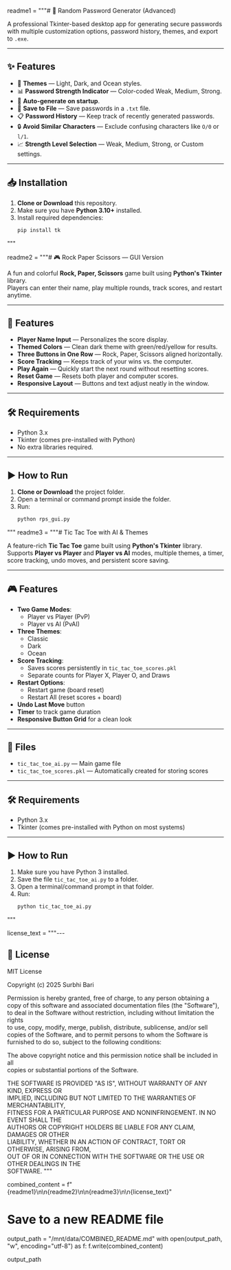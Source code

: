 readme1 = """# 🔑 Random Password Generator (Advanced)

A professional Tkinter-based desktop app for generating secure passwords with multiple customization options, password history, themes, and export to `.exe`.

---

## ✨ Features
- 🎨 **Themes** — Light, Dark, and Ocean styles.
- 📊 **Password Strength Indicator** — Color-coded Weak, Medium, Strong.
- 🔁 **Auto-generate on startup**.
- 💾 **Save to File** — Save passwords in a `.txt` file.
- 📋 **Password History** — Keep track of recently generated passwords.
- 🔒 **Avoid Similar Characters** — Exclude confusing characters like `O/0` or `l/1`.
- 📈 **Strength Level Selection** — Weak, Medium, Strong, or Custom settings.

---

## 📥 Installation
1. **Clone or Download** this repository.
2. Make sure you have **Python 3.10+** installed.
3. Install required dependencies:
   ```bash
   pip install tk
"""

readme2 = """# 🎮 Rock Paper Scissors — GUI Version

A fun and colorful **Rock, Paper, Scissors** game built using **Python's Tkinter** library.  
Players can enter their name, play multiple rounds, track scores, and restart anytime.  

---

## 📌 Features
- **Player Name Input** — Personalizes the score display.
- **Themed Colors** — Clean dark theme with green/red/yellow for results.
- **Three Buttons in One Row** — Rock, Paper, Scissors aligned horizontally.
- **Score Tracking** — Keeps track of your wins vs. the computer.
- **Play Again** — Quickly start the next round without resetting scores.
- **Reset Game** — Resets both player and computer scores.
- **Responsive Layout** — Buttons and text adjust neatly in the window.

---

## 🛠️ Requirements
- Python 3.x
- Tkinter (comes pre-installed with Python)
- No extra libraries required.

---

## ▶️ How to Run
1. **Clone or Download** the project folder.
2. Open a terminal or command prompt inside the folder.
3. Run:
   ```bash
   python rps_gui.py
"""
readme3 = """# Tic Tac Toe with AI & Themes

A feature-rich **Tic Tac Toe** game built using **Python's Tkinter** library.  
Supports **Player vs Player** and **Player vs AI** modes, multiple themes, a timer, score tracking, undo moves, and persistent score saving.

---

## 🎮 Features
- **Two Game Modes**:
  - Player vs Player (PvP)
  - Player vs AI (PvAI)
- **Three Themes**:
  - Classic
  - Dark
  - Ocean
- **Score Tracking**:
  - Saves scores persistently in `tic_tac_toe_scores.pkl`
  - Separate counts for Player X, Player O, and Draws
- **Restart Options**:
  - Restart game (board reset)
  - Restart All (reset scores + board)
- **Undo Last Move** button
- **Timer** to track game duration
- **Responsive Button Grid** for a clean look

---

## 📂 Files
- `tic_tac_toe_ai.py` — Main game file
- `tic_tac_toe_scores.pkl` — Automatically created for storing scores

---

## 🛠 Requirements
- Python 3.x
- Tkinter (comes pre-installed with Python on most systems)

---

## ▶ How to Run
1. Make sure you have Python 3 installed.
2. Save the file `tic_tac_toe_ai.py` to a folder.
3. Open a terminal/command prompt in that folder.
4. Run:
   ```bash
   python tic_tac_toe_ai.py
"""

license_text = """---

## 📄 License

MIT License

Copyright (c) 2025 Surbhi Bari

Permission is hereby granted, free of charge, to any person obtaining a copy
of this software and associated documentation files (the "Software"), to deal
in the Software without restriction, including without limitation the rights  
to use, copy, modify, merge, publish, distribute, sublicense, and/or sell  
copies of the Software, and to permit persons to whom the Software is  
furnished to do so, subject to the following conditions:

The above copyright notice and this permission notice shall be included in all  
copies or substantial portions of the Software.

THE SOFTWARE IS PROVIDED "AS IS", WITHOUT WARRANTY OF ANY KIND, EXPRESS OR  
IMPLIED, INCLUDING BUT NOT LIMITED TO THE WARRANTIES OF MERCHANTABILITY,  
FITNESS FOR A PARTICULAR PURPOSE AND NONINFRINGEMENT. IN NO EVENT SHALL THE  
AUTHORS OR COPYRIGHT HOLDERS BE LIABLE FOR ANY CLAIM, DAMAGES OR OTHER  
LIABILITY, WHETHER IN AN ACTION OF CONTRACT, TORT OR OTHERWISE, ARISING FROM,  
OUT OF OR IN CONNECTION WITH THE SOFTWARE OR THE USE OR OTHER DEALINGS IN THE  
SOFTWARE.
"""

combined_content = f"{readme1}\n\n{readme2}\n\n{readme3}\n\n{license_text}"

# Save to a new README file
output_path = "/mnt/data/COMBINED_README.md"
with open(output_path, "w", encoding="utf-8") as f:
    f.write(combined_content)

output_path

